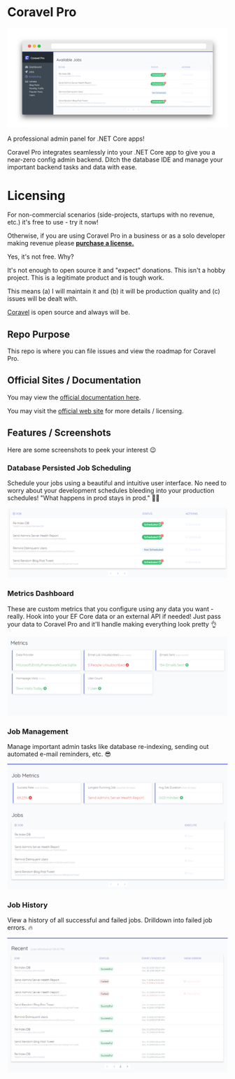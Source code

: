 # Coravel Pro

![schedule](./img/schedule-browser.png)

A professional admin panel for .NET Core apps!

Coravel Pro integrates seamlessly into your .NET Core app to give you a near-zero config admin backend. Ditch the database IDE and manage your important backend tasks and data with ease.

# Licensing

For non-commercial scenarios (side-projects, startups with no revenue, etc.) it's free to use - try it now!

Otherwise, if you are using Coravel Pro in a business or as a solo developer making revenue please [**purchase a license.**](https://www.pro.coravel.net/pricing?f=gh)

Yes, it's not free. Why? 

It's not enough to open source it and "expect" donations. This isn't a hobby project. This is a legitimate product and is tough work.

This means (a) I will maintain it and (b) it will be production quality and (c) issues will be dealt with.

[Coravel](https://github.com/jamesmh/coravel) is open source and always will be.

## Repo Purpose

This repo is where you can file issues and view the roadmap for Coravel Pro.

## Official Sites / Documentation

You may view the [official documentation here](https://www.docs.pro.coravel.net/Installation/).

You may visit the [official web site](https://www.pro.coravel.net) for more details / licensing.

## Features / Screenshots

Here are some screenshots to peek your interest 😉

### Database Persisted Job Scheduling

Schedule your jobs using a beautiful and intuitive user interface. No need to worry about your development schedules bleeding into your production schedules! "What happens in prod stays in prod." 🐱‍👤

![jobs](./img/schedule.png)

### Metrics Dashboard

These are custom metrics that you configure using any data you want - really. Hook into your EF Core data or an external API if needed! Just pass your data to Coravel Pro and it'll handle making everything look pretty 👌

![dashboard](./img/dashboard.png)

### Job Management

Manage important admin tasks like database re-indexing, sending out automated e-mail reminders, etc. 😎

![jobs](./img/jobs.png)

### Job History

View a history of all successful and failed jobs. Drilldown into failed job errors. 🔥

![recent jobs](./img/recent-jobs.png)



